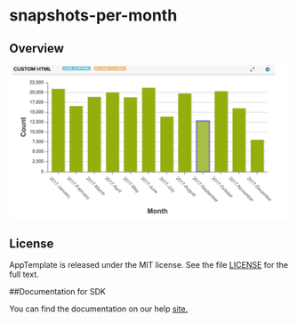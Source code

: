 snapshots-per-month
=========================

## Overview


![alt text](https://raw.githubusercontent.com/wrackzone/snapshots-per-month/master/screenshot-month.png)

## License

AppTemplate is released under the MIT license.  See the file [LICENSE](./LICENSE) for the full text.

##Documentation for SDK

You can find the documentation on our help [site.](https://help.rallydev.com/apps/2.0rc3/doc/)
